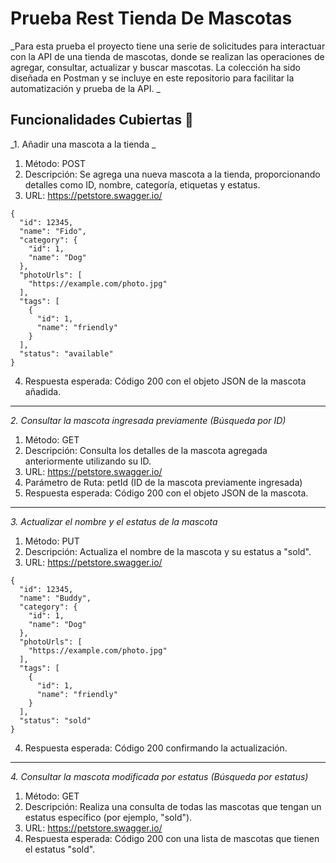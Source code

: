 # Prueba Rest Tienda De Mascotas

_Para esta prueba el proyecto tiene una serie de solicitudes para interactuar con la API de una tienda de mascotas, donde se realizan las operaciones de agregar, consultar, actualizar y buscar mascotas. La colección ha sido diseñada en Postman y se incluye en este repositorio para facilitar la automatización y prueba de la API. _

## Funcionalidades Cubiertas 🚀

_1. Añadir una mascota a la tienda _

1. Método: POST
2. Descripción: Se agrega una nueva mascota a la tienda, proporcionando detalles como ID, nombre, categoría, etiquetas y estatus.
3. URL: https://petstore.swagger.io/

```
{
  "id": 12345,
  "name": "Fido",
  "category": {
    "id": 1,
    "name": "Dog"
  },
  "photoUrls": [
    "https://example.com/photo.jpg"
  ],
  "tags": [
    {
      "id": 1,
      "name": "friendly"
    }
  ],
  "status": "available"
}

```
4. Respuesta esperada: Código 200 con el objeto JSON de la mascota añadida.

----------------------------------------------------------------

_2. Consultar la mascota ingresada previamente (Búsqueda por ID)_

1. Método: GET
2. Descripción: Consulta los detalles de la mascota agregada anteriormente utilizando su ID.
3. URL: https://petstore.swagger.io/
4. Parámetro de Ruta: petId (ID de la mascota previamente ingresada)
5. Respuesta esperada: Código 200 con el objeto JSON de la mascota.
------------------------------------------------------------------------

_3. Actualizar el nombre y el estatus de la mascota_

1. Método: PUT
2. Descripción: Actualiza el nombre de la mascota y su estatus a "sold".
3. URL:  https://petstore.swagger.io/

```
{
  "id": 12345,
  "name": "Buddy",
  "category": {
    "id": 1,
    "name": "Dog"
  },
  "photoUrls": [
    "https://example.com/photo.jpg"
  ],
  "tags": [
    {
      "id": 1,
      "name": "friendly"
    }
  ],
  "status": "sold"
}

```
4. Respuesta esperada: Código 200 confirmando la actualización.

-------------------------------------------------------------------------

_4. Consultar la mascota modificada por estatus (Búsqueda por estatus)_

1. Método: GET
2. Descripción: Realiza una consulta de todas las mascotas que tengan un estatus específico (por ejemplo, "sold").
3. URL: https://petstore.swagger.io/
4. Respuesta esperada: Código 200 con una lista de mascotas que tienen el estatus "sold".

